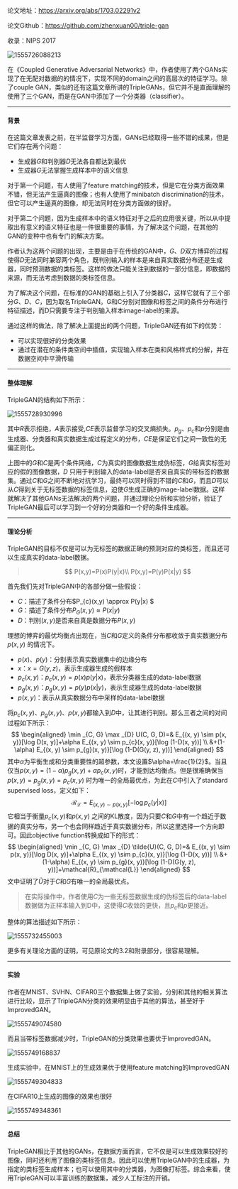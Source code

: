 论文地址：https://arxiv.org/abs/1703.02291v2

论文Github：https://github.com/zhenxuan00/triple-gan

收录：NIPS 2017

![1555726088213](C:\Users\dyliang\AppData\Roaming\Typora\typora-user-images\1555726088213.png)

在《Coupled Generative Adversarial Networks》中，作者使用了两个GANs实现了在无配对数据的的情况下，实现不同的domain之间的高层次的特征学习。除了couple GAN，类似的还有这篇文章所讲的TripleGANs，但它并不是直面理解的使用了三个GAN，而是在GAN中添加了一个分类器（classifier）。

___

#### 背景

在这篇文章发表之前，在半监督学习方面，GANs已经取得一些不错的成果，但是它们存在两个问题：

- 生成器$G$和判别器$D$无法各自都达到最优
- 生成器$G$无法掌握生成样本中的语义信息

对于第一个问题，有人使用了feature matching的技术，但是它在分类方面效果不错，但无法产生逼真的图像；也有人使用了minibatch discrimination的技术，但它可以产生逼真的图像，却无法同时在分类方面做的很好。

对于第二个问题，因为生成样本中的语义特征对于之后的应用很关键，所以从中提取出有意义的语义特征也是一件很重要的事情，为了解决这个问题，在其他的GAN的变种中也有专门的解决方案。

作者认为这两个问题的出现，主要是由于在传统的GAN中，$G$、$D$双方博弈的过程使得$D$无法同时兼容两个角色，既判别输入的样本是来自真实数据分布还是生成器，同时预测数据的类标签。这样的做法只能关注到数据的一部分信息，即数据的来源，而无法考虑到数据的类标签信息。

为了解决这个问题，在标准的GAN的基础上引入了分类器$C$，这样它就有了三个部分$G、D、C$，因为取名TripleGAN。G和C分别对图像和标签之间的条件分布进行特征描述，而D只需要专注于判别输入样本image-label的来源。

通过这样的做法，除了解决上面提出的两个问题，TripleGAN还有如下的优势：

- 可以实现很好的分类效果
- 通过在潜在的条件类空间中插值，实现输入样本在类和风格样式的分解，并在数据空间中平滑传输

___

#### 整体理解

TripleGAN的结构如下所示：

![1555728930996](C:\Users\dyliang\AppData\Roaming\Typora\typora-user-images\1555728930996.png)

其中$R$表示拒绝，$A$表示接受,$CE$表示监督学习的交叉熵损失。$p_{g}$、$p_{c}$和$p$分别是由生成器、分类器和真实数据生成过程定义的分布，$CE$是保证它们之间一致性的无偏正则化。

上图中的$G$和$C$是两个条件网络，$C$为真实的图像数据生成伪标签，$G$给真实标签对应的假的图像数据，$D$ 只用于判别输入的data-label是否来自真实的带标签的数据集。通过$C$和$G$之间不断地对抗学习，最终可以同时得到不错的$C$和$G$，而且$D$可以从$C$得到关于无标签数据的标签信息，迫使$G$生成正确的image-label数据。这样就解决了其他GANs无法解决的两个问题，并通过理论分析和实验分析，验证了TripleGAN最后可以学习到一个好的分类器和一个好的条件生成器。

___

#### 理论分析

TripleGAN的目标不仅是可以为无标签的数据正确的预测对应的类标签，而且还可以生成真实的data-label数据。

> $$
> P(x,y)=P(x)P(y|x)\\ P(x,y)=P(y)P(x|y)
> $$

首先我们先对TripleGAN中的各部分做一些假设：

- $C$：描述了条件分布$P_{c}(x,y) \approx P(y|x) $
- $G$：描述了条件分布$P_{G}(x,y) \approx P(x|y)$
- $D$：判别$(x,y)$是否来自真是数据分布$P(x,y)$

理想的博弈的最优均衡点出现在，当$C$和$G$定义的条件分布都收敛于真实数据分布 $p(x,y)$ 的情况下。

- $p(x)、p(y)$：分别表示真实数据集中的边缘分布
- $x$：$x = G(y,z)$，表示生成器生成的假样本
- $p_{c}(x,y)$：$p_{c}(x,y)=p(x)p(y|x)$，表示分类器生成的data-label数据
- $p_{g}(x,y)$：$p_{g}(x,y)=p(y)p(x|y)$，表示生成器生成的data-label数据
- $p(x,y)$：表示从真实数据分布中采样的data-label数据

将$p_{c}(x,y)$、$p_{g}(x,y)$、$p(x,y)$都输入到$D$中，让其进行判别。那么三者之间的对间过程如下所示：
$$
\begin{aligned} \min _{C, G} \max _{D} U(C, G, D)=& E_{(x, y) \sim p(x, y)}[\log D(x, y)]+\alpha E_{(x, y) \sim p_{c}(x, y)}[\log (1-D(x, y))] \\ &+(1-\alpha) E_{(x, y) \sim p_{g}(x, y)}[\log (1-D(G(y, z), y))] \end{aligned}
$$
其中$\alpha$为平衡生成和分类重要性的超参数，本文设置$\alpha=\frac{1}{2}$。当且仅当$p(x,y)=(1-\alpha)p_{g}(x,y)+\alpha p_{c}(x,y)$时，才能到达均衡点。但是很难确保当$p(x,y)=p_{g}(x,y)=p_{c}(x,y)$ 时为唯一的全局最优点，为此在$C$中引入了standard supervised loss，定义如下：
$$
\mathcal{R}_{\mathcal{L}}=E_{(x, y) \sim p(x, y)}\left[-\log p_{c}(y | x)\right]
$$
它相当于衡量$p_{c}(x,y)$和$p(x,y)$ 之间的KL散度，因为只要$C$和$G$中有一个趋近于数据的真实分布，另一个也会同样趋近于真实数据分布，所以这里选择一个方向即可。因此objective function转换成如下的形式：
$$
\begin{aligned} \min _{C, G} \max _{D} \tilde{U}(C, G, D)=& E_{(x, y) \sim p(x, y)}[\log D(x, y)]+\alpha E_{(x, y) \sim p_{c}(x, y)}[\log (1-D(x, y))] \\ &+(1-\alpha) E_{(x, y) \sim p_{g}(x, y)}[\log (1-D(G(y, z), y))]+\mathcal{R}_{\mathcal{L}} \end{aligned}
$$
文中证明了$\tilde{U}$对于$C$和$G$有唯一的全局最优点。

> 在实际操作中，作者使用$C$为一些无标签数据生成的伪标签后的data-label数据做为正样本输入到D中，这使得$C$收敛的更快，且$p_{c}$和$p$更接近。

整体的算法描述如下所示：

![1555732455003](C:\Users\dyliang\AppData\Roaming\Typora\typora-user-images\1555732455003.png)

更多有关理论方面的证明，可见原论文的3.2和附录部分，很容易理解。

____

#### 实验

作者在MNIST、SVHN、CIFAR0三个数据集上做了实验，分别和其他的相关算法进行比较，显示了TripleGAN分类的效果明显由于其他的算法，甚至好于ImprovedGAN。

![1555749074580](C:\Users\dyliang\AppData\Roaming\Typora\typora-user-images\1555749074580.png)

而且当带标签数据减少时，TripleGAN的分类效果也要优于ImprovedGAN。

![1555749168837](C:\Users\dyliang\AppData\Roaming\Typora\typora-user-images\1555749168837.png)

生成实验中，在MNIST上的生成效果优于使用feature matching的ImprovedGAN

![1555749304833](C:\Users\dyliang\AppData\Roaming\Typora\typora-user-images\1555749304833.png)

在CIFAR10上生成的图像的效果也很好

![1555749348361](C:\Users\dyliang\AppData\Roaming\Typora\typora-user-images\1555749348361.png)

____

#### 总结

TripleGAN相比于其他的GANs，在数据方面而言，它不仅是可以生成效果较好的图像，同时还利用了图像的类标签信息。因此可以使用TripleGAN中的生成器，为指定的类标签生成样本；也可以使用其中的分类器，为图像打标签。综合来看，使用TripleGAN可以丰富训练的数据集，减少人工标注的开销。